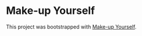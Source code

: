 # Make-up Yourself

This project was bootstrapped with [ Make-up Yourself](https://github.com/facebook/create-react-app).
